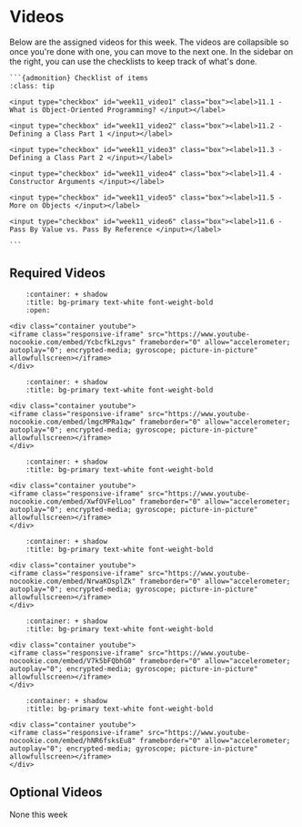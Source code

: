 # Videos

Below are the assigned videos for this week. 
The videos are collapsible so once you're done with one, you can move to the next one.
In the sidebar on the right, you can use the checklists to keep track of what's done.

````{margin}
```{admonition} Checklist of items
:class: tip

<input type="checkbox" id="week11_video1" class="box"><label>11.1 - What is Object-Oriented Programming? </input></label>

<input type="checkbox" id="week11_video2" class="box"><label>11.2 - Defining a Class Part 1 </input></label>

<input type="checkbox" id="week11_video3" class="box"><label>11.3 - Defining a Class Part 2 </input></label>

<input type="checkbox" id="week11_video4" class="box"><label>11.4 - Constructor Arguments </input></label>

<input type="checkbox" id="week11_video5" class="box"><label>11.5 - More on Objects </input></label>

<input type="checkbox" id="week11_video6" class="box"><label>11.6 - Pass By Value vs. Pass By Reference </input></label>

```
````

## Required Videos


```{dropdown} 11.1 - What is Object-Oriented Programming?
    :container: + shadow
    :title: bg-primary text-white font-weight-bold
    :open:

<div class="container youtube">
<iframe class="responsive-iframe" src="https://www.youtube-nocookie.com/embed/YcbcfkLzgvs" frameborder="0" allow="accelerometer; autoplay="0"; encrypted-media; gyroscope; picture-in-picture" allowfullscreen></iframe>
</div>
```

```{dropdown} 11.2 - Defining a Class Part 1
    :container: + shadow
    :title: bg-primary text-white font-weight-bold

<div class="container youtube">
<iframe class="responsive-iframe" src="https://www.youtube-nocookie.com/embed/lmgcMPRa1qw" frameborder="0" allow="accelerometer; autoplay="0"; encrypted-media; gyroscope; picture-in-picture" allowfullscreen></iframe>
</div>
```

```{dropdown} 11.3 - Defining a Class Part 2
    :container: + shadow
    :title: bg-primary text-white font-weight-bold

<div class="container youtube">
<iframe class="responsive-iframe" src="https://www.youtube-nocookie.com/embed/XwfOVFelLoo" frameborder="0" allow="accelerometer; autoplay="0"; encrypted-media; gyroscope; picture-in-picture" allowfullscreen></iframe>
</div>
```

```{dropdown} 11.4 - Constructor Arguments
    :container: + shadow
    :title: bg-primary text-white font-weight-bold

<div class="container youtube">
<iframe class="responsive-iframe" src="https://www.youtube-nocookie.com/embed/NrwaKOsplZk" frameborder="0" allow="accelerometer; autoplay="0"; encrypted-media; gyroscope; picture-in-picture" allowfullscreen></iframe>
</div>
```

```{dropdown} 11.5 - More on Objects
    :container: + shadow
    :title: bg-primary text-white font-weight-bold

<div class="container youtube">
<iframe class="responsive-iframe" src="https://www.youtube-nocookie.com/embed/V7k5bFQbhG0" frameborder="0" allow="accelerometer; autoplay="0"; encrypted-media; gyroscope; picture-in-picture" allowfullscreen></iframe>
</div>
```

```{dropdown} 11.6 - Pass By Value vs. Pass By Reference
    :container: + shadow
    :title: bg-primary text-white font-weight-bold

<div class="container youtube">
<iframe class="responsive-iframe" src="https://www.youtube-nocookie.com/embed/hNR6fsksEu8" frameborder="0" allow="accelerometer; autoplay="0"; encrypted-media; gyroscope; picture-in-picture" allowfullscreen></iframe>
</div>
```

## Optional Videos

None this week